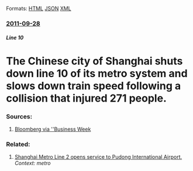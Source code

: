 
Formats: [HTML](/news/2011/09/28/the-chinese-city-of-shanghai-shuts-down-line-10-of-its-metro-system-and-slows-down-train-speed-following-a-collision-that-injured-271-people.html)  [JSON](/news/2011/09/28/the-chinese-city-of-shanghai-shuts-down-line-10-of-its-metro-system-and-slows-down-train-speed-following-a-collision-that-injured-271-people.json)  [XML](/news/2011/09/28/the-chinese-city-of-shanghai-shuts-down-line-10-of-its-metro-system-and-slows-down-train-speed-following-a-collision-that-injured-271-people.xml)  

### [2011-09-28](/news/2011/09/28/index.md)

##### Line 10
# The Chinese city of Shanghai shuts down line 10 of its metro system and slows down train speed following a collision that injured 271 people. 




### Sources:

1. [Bloomberg via ''Business Week](http://www.businessweek.com/news/2011-09-28/shanghai-closes-subway-stations-slows-trains-after-crash.html)

### Related:

1. [Shanghai Metro Line 2 opens service to Pudong International Airport. ](/news/2010/04/9/shanghai-metro-line-2-opens-service-to-pudong-international-airport.md) _Context: metro_
